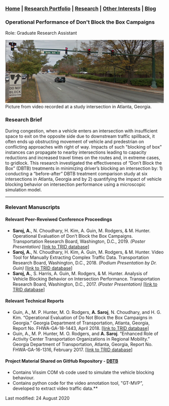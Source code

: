 ### [Home](README.md) | [Research Portfolio](/research.md) | [Research](research_projects.md) | [Other Interests](other_interests.md) | [Blog](blog.md) 

### Operational Performance of Don't Block the Box Campaigns
Role: Graduate Research Assistant

<img src="dbtb.png" height = "200" width = "1603"/>
Picture from video recorded at a study intersection in Atlanta, Georgia. 

### Research Brief 
During congestion, when a vehicle enters an intersection with insufficient space to exit on the opposite side due to downstream traffic spillback, it often ends up obstructing movement of vehicle and predestrian on conflicting approaches with right of way. Impacts of such "blocking of box" instances can propagate to nearby intersections leading to capacity reductions and increased travel times on the routes and, in extreme cases, to gridlock. This research investigated the effectiveness of “Don’t Block the Box” (DBTB) treatments in minimizing driver’s blocking an intersection by: 1) conducting a “before-after” DBTB treatment comparison study at six intersections in Atlanta, Georgia and by 2) quantifying the impact of vehicle blocking behavior on intersection performance using a microscopic simulation model. 
______________________________________________________________________________________
### Relevant Manuscripts 
#### Relevant Peer-Reveiwed Conference Proceedings
- **Saroj, A.**, N. Choudhary, H. Kim, A. Guin, M. Rodgers, & M. Hunter. Operational Evaluation of Don’t Block the Box Campaigns. Transportation Research Board, Washington, D.C., 2019. *(Poster Presentation)* [[link to TRID database]](https://trid.trb.org/view/1573335)
- **Saroj, A.**, N. Choudhary, H. Kim, A. Guin, M. Rodgers, & M. Hunter. Video Tool for Manually Extracting Complex Traffic Data. Transportation Research Board, Washington, D.C., 2018. *(Podium Presentation by Dr. Guin)* [[link to TRID database]](https://trid.trb.org/view/1496767)
- **Saroj, A.**, S. Harris, A. Guin, M. Rodgers, & M. Hunter. Analysis of Vehicle Blocking Behavior on Intersection Performance. Transportation Research Board, Washington, D.C., 2017. *(Poster Presentation)* [[link to TRID database]](https://trid.trb.org/view/1439541)

####  Relevant Technical Reports 
- Guin, A., M. P. Hunter, M. O. Rodgers, **A. Saroj**, N. Choudhary, and H. G. Kim. “Operational Evaluation of Do Not Block the Box Campaigns in Georgia.” Georgia Department of Transportation, Atlanta, Georgia, Report No. FHWA-GA-18-1443, April 2018. [[link to TRID database]](https://trid.trb.org/view/1523189)
- Guin, A., M. P. Hunter, M. O. Rodgers, and **A. Saroj**. “Enhanced Role of Activity Center Transportation Organizations in Regional Mobility.” Georgia Department of Transportation, Atlanta, Georgia, Report No. FHWA-GA-16-1316, February 2017. [[link to TRID database]](https://trid.trb.org/view/1475161)

#### Project Material Shared on GitHub Repository - [DBTB](https://github.com/abhilashasaroj/DBTB)
 - Contains Vissim COM vb code used to simulate the vehicle blocking behaviour.
 - Contains python code for the video annotation tool, "GT-MVP", developed to extract video traffic data.**

Last modified: 24 August 2020
